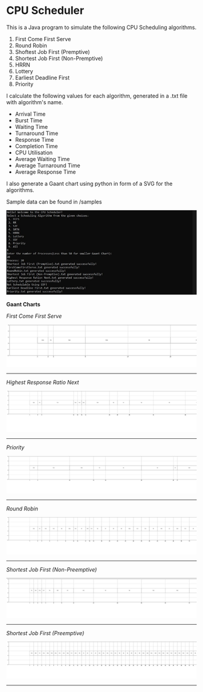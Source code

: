 # CPU Scheduler

This is a Java program to simulate the following CPU Scheduling algorithms.

1. First Come First Serve
2. Round Robin
3. Shoftest Job First (Premptive)
4. Shortest Job First (Non-Premptive)
5. HRRN
6. Lottery
7. Earliest Deadline First
8. Priority

I calculate the following values for each algorithm, generated in a .txt file with algorithm's name.

- Arrival Time       
- Burst Time
- Waiting Time
- Turnaround Time    
- Response Time
- Completion Time
- CPU Utilisation
- Average Waiting Time
- Average Turnaround Time 
- Average Response Time

I also generate a Gaant chart using python in form of a SVG for the algorithms.

Sample data can be found in /samples

![main](images/All.jpg)


**Gaant Charts**

*First Come First Serve*

![FCFS](images/FirstComeFirstServe.jpg)

---

*Highest Response Ratio Next*

![HRRN](images/HighestResponseRationNext.jpg)

---


*Priority*

![P](images/Priority.jpg)

---

*Round Robin*

![RR](images/RoundRobin.jpg)

---

*Shortest Job First (Non-Preemptive)*

![SJF](images/ShortestJobFirst(NonPreEmptive).jpg)

---

*Shortest Job First (Preemptive)*

![SJFN](images/ShortestJobFirst(PreEmptive).jpg)

---
